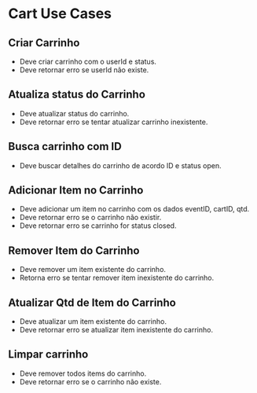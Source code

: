# Cart Use Cases

## Criar Carrinho
- Deve criar carrinho com o userId e status.
- Deve retornar erro se userId não existe.

## Atualiza status do Carrinho
- Deve atualizar status do carrinho.
- Deve retornar erro se tentar atualizar carrinho inexistente.

## Busca carrinho com ID
- Deve buscar detalhes do carrinho de acordo ID e status open.

## Adicionar Item no Carrinho
- Deve adicionar um item no carrinho com os dados eventID, cartID, qtd.
- Deve retornar erro se o carrinho não existir.
- Deve retornar erro se carrinho for status closed.

## Remover Item do Carrinho
- Deve remover um item existente do carrinho.
- Retorna erro se tentar remover item inexistente do carrinho.

## Atualizar Qtd de Item do Carrinho
- Deve atualizar um item existente do carrinho.
- Deve retornar erro se atualizar item inexistente do carrinho.

## Limpar carrinho
- Deve remover todos items do carrinho.
- Deve retornar erro se o carrinho não existe.